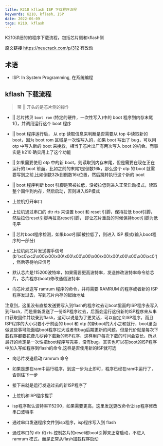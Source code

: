 ```yaml
---
title: K210 kflash ISP 下载程序流程
keywords: K210, kflash, ISP
date: 2022-06-09
tags: K210, kflash
---
```


K210详细的的程序下载流程，包括芯片侧和kflash侧

<!-- more -->

[原文链接](https://neucrack.com/p/312) https://neucrack.com/p/312 有改动

## 术语

- ISP: In System Programming, 在系统编程

## kflash 下载流程

> 带 || 开头的是芯片侧的操作

- || 芯片拷贝 `boot rom` (特定的硬件，一次性写入)中的 boot 程序到内存末尾1()，并调用运行这个 boot 程序

- || boot 程序运行后， 从 otp 读取信息来判断是否需要从 top 中读取新的 boot，因为 boot rom 区域是一次性写入的，如果 boot 写出了 bug，可以用 otp 中写入新的 boot 来挽救，相当于芯片出厂有两次写入 boot 的机会。而事实是 k210 确实用上了这个功能

- || 如果需要使用 otp 中的新 boot，则读取到内存末尾，但是需要在现在正在运行的 boot 前面，比如之前的末尾1是倒数16k，那么这个 otp 的 boot 就需要写到之前,比如倒数32k到倒数16k位置，然后跳转执行这个新的 boot

- || boot 程序判断 boot 引脚是否被拉低，没被拉低则进入正常启动模式，读取整个固件到内存，然后启动，否则进入ISP模式

- 上位机打开串口

- 上位机通过串口的 dtr rts 来设置 boot 和 reset 引脚，保持拉低 boot引脚，然后拉低reset引脚再拉高reset引脚， 即让芯片重启的时候保持boot引脚为低电平

- || 芯片boot程序检测，如果boot引脚被拉低了，则进入 ISP 模式(输入boot程序的一部分)

- 上位机向芯片发送握手信号(b'\xc0\xc2\x00\x00\x00\x00\x00\x00\x00\x00\x00\x00\x00\x00\xc0')，然后等待响应信号

- 默认芯片是115200波特率，如果需要更高波特率，发送修改波特率命令给芯片，芯片程序(boot)修改通信波特率

- 向芯片发送写 ramrum 程序的命令，并将需要 RAMRUM 的程序或者新的 ISP 程序发过去，写到芯片内存的起始地址

注意到，这里没有直接发送要写入到flash的程序过去让boot里面的ISP程序去写入到Flash，而是重新发送了一份ISP程序过去，后面会运行这份新的ISP程序来从串口获取固件并烧录到flash，这可以说是为了更灵活，可以自定义ISP程序，而且ISP程序的大小只要小于前面的 boot 和 otp 的新boot的大小之和就行，boot里面做这些事可能面临boot程序过大或者有bug后期更新的问题。但是代价就是每次下载程序都要花费几秒钟下载新的ISP程序，这样用户每次下载的时间会变长，所以最好的肯定是一次性把boot程序写完美，没有bug。其实也可以在boot的ISP程序中加入写如程序到flash的命令,这样是否使用新的ISP就可选

- 向芯片发送启动 ramrum 命令

- 如果是想在ram中运行程序，到这一步为止即可，程序已经在ram中运行了，否则往下一步

- 接下来就是运行发送过去的新ISP程序了

- 上位机和ISP程序握手

- isp程序默认波特率115200，如果需要更高，这里发送更改命令让isp程序修改串口波特率

- 通过串口发送程序文件到isp程序，isp程序写入到 flash

- 通过串口的 dtr 和 rts 控制芯片的reset和boot引脚来正常启动，不进入 ramrum 模式，而是正常从flash加载程序启动